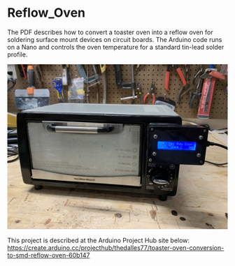 # Reflow_Oven
The PDF describes how to convert a toaster oven into a reflow oven for soldering surface mount devices on circuit boards.
The Arduino code runs on a Nano and controls the oven temperature for a standard tin-lead solder profile.

![](Images/oven.JPG)

This project is described at the Arduino Project Hub site below:
https://create.arduino.cc/projecthub/thedalles77/toaster-oven-conversion-to-smd-reflow-oven-60b147
